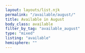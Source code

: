 ```yaml
---
layout: layouts/list.njk
permalink: "/available/august/"
title: Available in August
body_class: available
filter_by_tag: "available_august"
type: "mixed"
listing: "available"
hemisphere: ""
---
```

